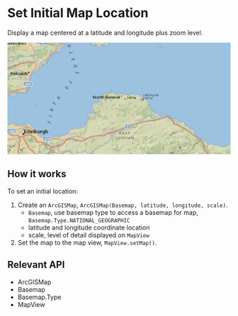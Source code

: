 # Set Initial Map Location

Display a map centered at a latitude and longitude plus zoom level.

![](SetInitialMapLocation.png)

## How it works

To set an initial location:

1. Create an `ArcGISMap`, `ArcGISMap(Basemap, latitude, longitude, scale)`.
    * `Basemap`, use basemap type to access a basemap for map, `Basemap.Type.NATIONAL_GEOGRAPHIC`
    * latitude and longitude coordinate location
    * scale, level of detail displayed on `MapView`
2. Set the map to the map view, `MapView.setMap()`.

## Relevant API

* ArcGISMap
* Basemap
* Basemap.Type
* MapView
